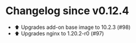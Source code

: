 # Changelog since v0.12.4
- ⬆️ Upgrades add-on base image to 10.2.3 (#98) 
- ⬆️ Upgrades nginx to 1.20.2-r0 (#97) 
